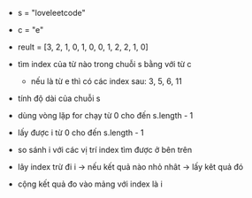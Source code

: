 - s = "loveleetcode"

- c = "e"

- reult = [3, 2, 1, 0, 1, 0, 0, 1, 2, 2, 1, 0]

- tìm index của từ nào trong chuỗi s bằng với từ c

  - nếu là từ e thì có các index sau: 3, 5, 6, 11

- tính độ dài của chuỗi s

- dùng vòng lặp for chạy từ 0 cho đến s.length - 1

- lấy được i từ 0 cho đến s.length - 1

- so sánh i với các vị trí index tìm được ở bên trên

- lây index trừ đi i -> nếu kết quả nào nhỏ nhât -> lấy kêt quả đó

- cộng kết quả đo vào mảng với index là i